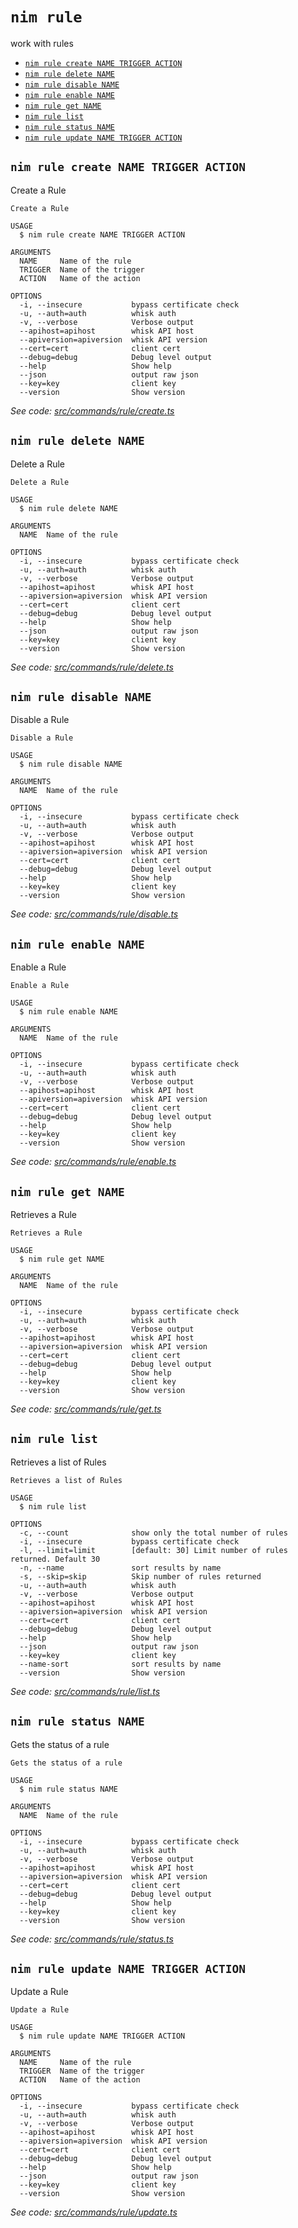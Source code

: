 `nim rule`
==========

work with rules

* [`nim rule create NAME TRIGGER ACTION`](#nim-rule-create-name-trigger-action)
* [`nim rule delete NAME`](#nim-rule-delete-name)
* [`nim rule disable NAME`](#nim-rule-disable-name)
* [`nim rule enable NAME`](#nim-rule-enable-name)
* [`nim rule get NAME`](#nim-rule-get-name)
* [`nim rule list`](#nim-rule-list)
* [`nim rule status NAME`](#nim-rule-status-name)
* [`nim rule update NAME TRIGGER ACTION`](#nim-rule-update-name-trigger-action)

## `nim rule create NAME TRIGGER ACTION`

Create a Rule

```
Create a Rule

USAGE
  $ nim rule create NAME TRIGGER ACTION

ARGUMENTS
  NAME     Name of the rule
  TRIGGER  Name of the trigger
  ACTION   Name of the action

OPTIONS
  -i, --insecure           bypass certificate check
  -u, --auth=auth          whisk auth
  -v, --verbose            Verbose output
  --apihost=apihost        whisk API host
  --apiversion=apiversion  whisk API version
  --cert=cert              client cert
  --debug=debug            Debug level output
  --help                   Show help
  --json                   output raw json
  --key=key                client key
  --version                Show version
```

_See code: [src/commands/rule/create.ts](https://github.com/nimbella/nimbella-cli/blob/v1.10.2/src/commands/rule/create.ts)_

## `nim rule delete NAME`

Delete a Rule

```
Delete a Rule

USAGE
  $ nim rule delete NAME

ARGUMENTS
  NAME  Name of the rule

OPTIONS
  -i, --insecure           bypass certificate check
  -u, --auth=auth          whisk auth
  -v, --verbose            Verbose output
  --apihost=apihost        whisk API host
  --apiversion=apiversion  whisk API version
  --cert=cert              client cert
  --debug=debug            Debug level output
  --help                   Show help
  --json                   output raw json
  --key=key                client key
  --version                Show version
```

_See code: [src/commands/rule/delete.ts](https://github.com/nimbella/nimbella-cli/blob/v1.10.2/src/commands/rule/delete.ts)_

## `nim rule disable NAME`

Disable a Rule

```
Disable a Rule

USAGE
  $ nim rule disable NAME

ARGUMENTS
  NAME  Name of the rule

OPTIONS
  -i, --insecure           bypass certificate check
  -u, --auth=auth          whisk auth
  -v, --verbose            Verbose output
  --apihost=apihost        whisk API host
  --apiversion=apiversion  whisk API version
  --cert=cert              client cert
  --debug=debug            Debug level output
  --help                   Show help
  --key=key                client key
  --version                Show version
```

_See code: [src/commands/rule/disable.ts](https://github.com/nimbella/nimbella-cli/blob/v1.10.2/src/commands/rule/disable.ts)_

## `nim rule enable NAME`

Enable a Rule

```
Enable a Rule

USAGE
  $ nim rule enable NAME

ARGUMENTS
  NAME  Name of the rule

OPTIONS
  -i, --insecure           bypass certificate check
  -u, --auth=auth          whisk auth
  -v, --verbose            Verbose output
  --apihost=apihost        whisk API host
  --apiversion=apiversion  whisk API version
  --cert=cert              client cert
  --debug=debug            Debug level output
  --help                   Show help
  --key=key                client key
  --version                Show version
```

_See code: [src/commands/rule/enable.ts](https://github.com/nimbella/nimbella-cli/blob/v1.10.2/src/commands/rule/enable.ts)_

## `nim rule get NAME`

Retrieves a Rule

```
Retrieves a Rule

USAGE
  $ nim rule get NAME

ARGUMENTS
  NAME  Name of the rule

OPTIONS
  -i, --insecure           bypass certificate check
  -u, --auth=auth          whisk auth
  -v, --verbose            Verbose output
  --apihost=apihost        whisk API host
  --apiversion=apiversion  whisk API version
  --cert=cert              client cert
  --debug=debug            Debug level output
  --help                   Show help
  --key=key                client key
  --version                Show version
```

_See code: [src/commands/rule/get.ts](https://github.com/nimbella/nimbella-cli/blob/v1.10.2/src/commands/rule/get.ts)_

## `nim rule list`

Retrieves a list of Rules

```
Retrieves a list of Rules

USAGE
  $ nim rule list

OPTIONS
  -c, --count              show only the total number of rules
  -i, --insecure           bypass certificate check
  -l, --limit=limit        [default: 30] Limit number of rules returned. Default 30
  -n, --name               sort results by name
  -s, --skip=skip          Skip number of rules returned
  -u, --auth=auth          whisk auth
  -v, --verbose            Verbose output
  --apihost=apihost        whisk API host
  --apiversion=apiversion  whisk API version
  --cert=cert              client cert
  --debug=debug            Debug level output
  --help                   Show help
  --json                   output raw json
  --key=key                client key
  --name-sort              sort results by name
  --version                Show version
```

_See code: [src/commands/rule/list.ts](https://github.com/nimbella/nimbella-cli/blob/v1.10.2/src/commands/rule/list.ts)_

## `nim rule status NAME`

Gets the status of a rule

```
Gets the status of a rule

USAGE
  $ nim rule status NAME

ARGUMENTS
  NAME  Name of the rule

OPTIONS
  -i, --insecure           bypass certificate check
  -u, --auth=auth          whisk auth
  -v, --verbose            Verbose output
  --apihost=apihost        whisk API host
  --apiversion=apiversion  whisk API version
  --cert=cert              client cert
  --debug=debug            Debug level output
  --help                   Show help
  --key=key                client key
  --version                Show version
```

_See code: [src/commands/rule/status.ts](https://github.com/nimbella/nimbella-cli/blob/v1.10.2/src/commands/rule/status.ts)_

## `nim rule update NAME TRIGGER ACTION`

Update a Rule

```
Update a Rule

USAGE
  $ nim rule update NAME TRIGGER ACTION

ARGUMENTS
  NAME     Name of the rule
  TRIGGER  Name of the trigger
  ACTION   Name of the action

OPTIONS
  -i, --insecure           bypass certificate check
  -u, --auth=auth          whisk auth
  -v, --verbose            Verbose output
  --apihost=apihost        whisk API host
  --apiversion=apiversion  whisk API version
  --cert=cert              client cert
  --debug=debug            Debug level output
  --help                   Show help
  --json                   output raw json
  --key=key                client key
  --version                Show version
```

_See code: [src/commands/rule/update.ts](https://github.com/nimbella/nimbella-cli/blob/v1.10.2/src/commands/rule/update.ts)_
